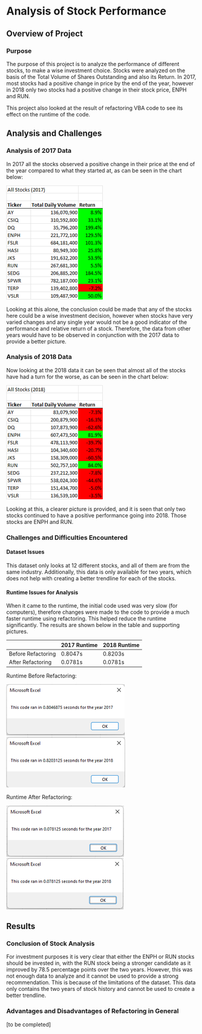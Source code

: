 # Analysis of Stock Performance
## Overview of Project
### Purpose
The purpose of this project is to analyze the performance of different stocks, to make a wise investment choice. Stocks were analyzed on the basis of the Total Volume of Shares Outstanding and also its Return. In 2017, most stocks had a positive change in price by the end of the year, however in 2018 only two stocks had a positive change in their stock price, ENPH and RUN.

This project also looked at the result of refactoring VBA code to see its effect on the runtime of the code.

## Analysis and Challenges
### Analysis of 2017 Data
In 2017 all the stocks observed a positive change in their price at the end of the year compared to what they started at, as can be seen in the chart below:

![2017 Stock Performances](https://github.com/msshahid21/stock-analysis/blob/main/resources/Stock_Performance_2017.png)

Looking at this alone, the conclusion could be made that any of the stocks here could be a wise investment decision, however when stocks have very varied changes and any single year would not be a good indicator of the performance and relative return of a stock. Therefore, the data from other years would have to be observed in conjunction with the 2017 data to provide a better picture.

### Analysis of 2018 Data
Now looking at the 2018 data it can be seen that almost all of the stocks have had a turn for the worse, as can be seen in the chart below:

![2018 Stock Performances](https://github.com/msshahid21/stock-analysis/blob/main/resources/Stock_Performance_2018.png)

Looking at this, a clearer picture is provided, and it is seen that only two stocks continued to have a positive performance going into 2018. Those stocks are ENPH and RUN.

### Challenges and Difficulties Encountered
#### Dataset Issues
This dataset only looks at 12 different stocks, and all of them are from the same industry. Additionally, this data is only available for two years, which does not help with creating a better trendline for each of the stocks.

#### Runtime Issues for Analysis
When it came to the runtime, the initial code used was very slow (for computers), therefore changes were made to the code to provide a much faster runtime using refactoring. This helped reduce the runtime significantly. The results are shown below in the table and supporting pictures.

|  | 2017 Runtime | 2018 Runtime |
|---|---|---|
| Before Refactoring | 0.8047s | 0.8203s |
| After Refactoring | 0.0781s | 0.0781s|

Runtime Before Refactoring:

![2017 Runtime Before Refactoring](https://github.com/msshahid21/stock-analysis/blob/main/resources/Runtime_2017_Before.png)
![2018 Runtime Before Refactoring](https://github.com/msshahid21/stock-analysis/blob/main/resources/Runtime_2018_Before.png)

Runtime After Refactoring:

![2017 Runtime After Refactoring](https://github.com/msshahid21/stock-analysis/blob/main/resources/VBA_Challenge_2017.png)
![2018 Runtime After Refactoring](https://github.com/msshahid21/stock-analysis/blob/main/resources/VBA_Challenge_2018.png)

## Results
### Conclusion of Stock Analysis
For investment purposes it is very clear that either the ENPH or RUN stocks should be invested in, with the RUN stock being a stronger candidate as it improved by 78.5 percentage points over the two years. However, this was not enough data to analyze and it cannot be used to provide a strong recommendation. This is because of the limitations of the dataset. This data only contains the two years of stock history and cannot be used to create a better trendline.

### Advantages and Disadvantages of Refactoring in General
[to be completed]
